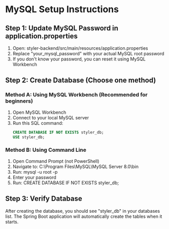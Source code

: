 # MySQL Setup Instructions

## Step 1: Update MySQL Password in application.properties
1. Open: styler-backend/src/main/resources/application.properties
2. Replace "your_mysql_password" with your actual MySQL root password
3. If you don't know your password, you can reset it using MySQL Workbench

## Step 2: Create Database (Choose one method)

### Method A: Using MySQL Workbench (Recommended for beginners)
1. Open MySQL Workbench
2. Connect to your local MySQL server
3. Run this SQL command:
   ```sql
   CREATE DATABASE IF NOT EXISTS styler_db;
   USE styler_db;
   ```

### Method B: Using Command Line
1. Open Command Prompt (not PowerShell)
2. Navigate to: C:\Program Files\MySQL\MySQL Server 8.0\bin
3. Run: mysql -u root -p
4. Enter your password
5. Run: CREATE DATABASE IF NOT EXISTS styler_db;

## Step 3: Verify Database
After creating the database, you should see "styler_db" in your databases list.
The Spring Boot application will automatically create the tables when it starts.